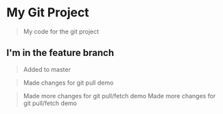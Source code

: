 # My Git Project

> My code for the git project

## I'm in the feature branch

> Added to master

> Made changes for git pull demo

> Made more changes for git pull/fetch demo
> Made more changes for git pull/fetch demo
